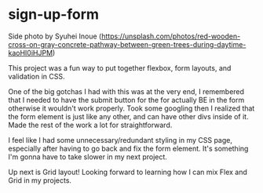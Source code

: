 # sign-up-form

Side photo by Syuhei Inoue (https://unsplash.com/photos/red-wooden-cross-on-gray-concrete-pathway-between-green-trees-during-daytime-kaoHI0iHJPM)

This project was a fun way to put together flexbox, form layouts, and validation in CSS. 

One of the big gotchas I had with this was at the very end, I remembered that I needed to have the submit button for the for actually BE in the form otherwise it wouldn't work properly. Took some googling then I realized that the form element is just like any other, and can have other divs inside of it. Made the rest of the work a lot for straightforward.

I feel like I had some unnecessary/redundant styling in my CSS page, especially after having to go back and fix the form element. It's something I'm gonna have to take slower in my next project.

Up next is Grid layout! Looking forward to learning how I can mix Flex and Grid in my projects.